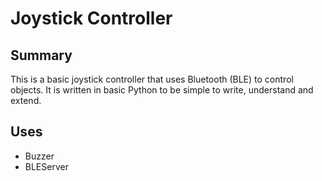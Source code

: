 # Joystick Controller

## Summary
This is a basic joystick controller that uses Bluetooth (BLE) to control objects.
It is written in basic Python to be simple to write, understand and extend.

## Uses
- Buzzer
- BLEServer